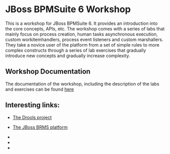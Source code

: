 # JBoss BPMSuite 6 Workshop

This is a workshop for JBoss BPMSuite 6. It provides an introduction into the core concepts, APIs, etc. The workshop comes with a series of labs that mainly focus on process creation, human tasks
asynchronous execution, custom workitemhandlers, process event listeners and custom marshallers. They take a novice user of the platform from a set of simple rules to more complex constructs through a series of lab exercises that gradually introduce new concepts and gradually increase complexity.

## Workshop Documentation
The documentation of the workshop, including the description of the labs and exercises can be found [here](docs/jbpm-6-workshop.adoc)

## Interesting links:
* [The Drools project](http://www.jbpm.org)
* [The JBoss BRMS platform](http://www.redhat.com/en/technologies/jboss-middleware/bpm)

*
*
*
